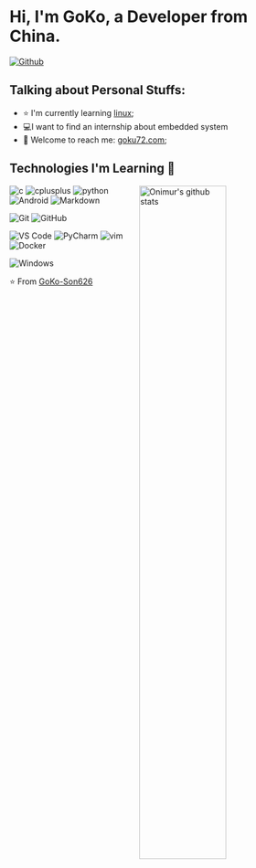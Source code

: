 <!--
 * @Date: 2024-06-20
 * @LastEditors: GoKo-Son626
 * @LastEditTime: 2024-06-20
 * @FilePath: \github\README.md
 * @Description: 
-->
<!-- Your title -->

#  Hi, I'm GoKo, a Developer from China.

<!-- Your badges
You can use the website to generate badges: https://shields.io/
-->

[![Github](https://img.shields.io/badge/-Github-000?style=flat&logo=Github&logoColor=white)](https://github.com/GoKo-Son626)


<!-- Talking about you -->
## Talking about Personal Stuffs:

<!-- Any image aligned to the right. Beware the width -->


- :star: I'm currently learning [linux](https://github.com/GoKo-Son626/linux);
- :computer:I want to find an internship about embedded system
- :email: Welcome to reach me: [goku72.com](www.goku72.com);

## Technologies I'm Learning :pencil:

<!-- Your github readme stats
You can use this api: https://github.com/anuraghazra/github-readme-stats
-->

<p>
    <a href="https://github.com/GoKo-Son626">
    <img width="55%" align="right" alt="Onimur's github stats" src="https://github-readme-stats.vercel.app/api?username=GoKo-Son626&show_icons=true&hide_border=true" />
  </a>
</p>



 <!-- Your languages and tools. Be careful with the alignment. 
  You can use this sites to get logos: https://www.vectorlogo.zone or https://simpleicons.org/
  -->
![c](http://img.shields.io/badge/-C-A8B9CC?style=flat-square&logo=c&logoColor=ffffff)
![cplusplus](http://img.shields.io/badge/-C++-03234B?style=flat-square&logo=cplusplus&logoColor=ffffff)
![python](http://img.shields.io/badge/-python-3776AB?style=flat-square&logo=python&logoColor=ffffff)
![Android](http://img.shields.io/badge/-Android-34A853?style=flat-square&logo=android&logoColor=ffffff)
![Markdown](https://img.shields.io/badge/-Markdown-000000?style=flat-square&logo=markdown)



![Git](https://img.shields.io/badge/-Git-%23F05032?style=flat-square&logo=git&logoColor=%23ffffff)
![GitHub](https://img.shields.io/badge/-GitHub-181717?style=flat-square&logo=github)


![VS Code](http://img.shields.io/badge/-VS%20Code-007ACC?style=flat-square&logo=visual-studio-code&logoColor=ffffff)
![PyCharm](http://img.shields.io/badge/-PyCharm-000000?style=flat-square&logo=pycharm&logoColor=ffffff)
![vim](http://img.shields.io/badge/-Vim-019733?style=flat-square&logo=vim&logoColor=ffffff)
![Docker](https://img.shields.io/badge/-Docker-black?style=flat-square&logo=docker)



![Windows](http://img.shields.io/badge/-Windows-0078D6?style=flat-square&logo=windows11&logoColor=ffffff)

<!-- Its main projects -->



<!-- This readme was created by Murillo Comino - https://github.com/onimur -->
⭐️ From [GoKo-Son626](https://github.com/GoKo-Son626)
